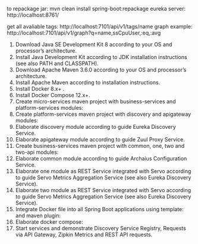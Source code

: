 to repackage jar: mvn clean install spring-boot:repackage
eureka server: http://localhost:8761/

get all avaliable tags: http://localhost:7101/api/v1/tags/name
graph example: http://localhost:7101/api/v1/graph?q=name,ssCpuUser,:eq,:avg

1. Download Java SE Development Kit 8 according to your OS and processor’s architecture.
2. Install Java Development Kit according to JDK installation instructions (see also PATH and CLASSPATH).
3. Download Apache Maven 3.6.0 according to your OS and processor’s architecture.
4. Install Apache Maven according to installation instructions.
5. Install Docker 8.x+ .
6. Install Docker Compose 12.x+.
7. Create micro-services maven project with business-services and platform-services modules:
8. Create platform-services maven project with discovery and apigateway modules:
9. Elaborate discovery module according to guide Eureka Discovery Service.
10. Elaborate apigateway module according to guide Zuul Proxy Service.
11. Create business-services maven project with common, one, two and two-api modules:
12. Elaborate common module according to guide Archaius Configuration Service.
13. Elaborate one module as REST Service integrated with Servo according to guide Servo Metrics Aggregation Service (see also Eureka Discovery Service).
14. Elaborate two module as REST Service integrated with Servo according to guide Servo Metrics Aggregation Service (see also Eureka Discovery Service).
15. Integrate Docker file into all Spring Boot applications using template:
and maven plugin:
16. Elaborate docker compose:
17. Start services and demonstrate Discovery Service Registry, Requests via API Gateway, Zipkin Metrics and REST API requests.
